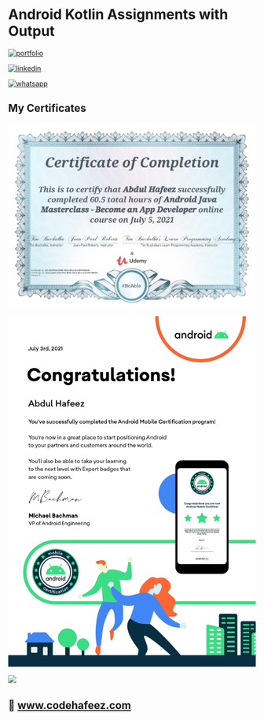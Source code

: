 # Android Kotlin Assignments with Output

[![portfolio](https://img.shields.io/badge/my_portfolio-000?style=for-the-badge&logo=ko-fi&logoColor=white)](https://www.codehafeez.com/)

[![linkedin](https://img.shields.io/badge/linkedin-0A66C2?style=for-the-badge&logo=linkedin&logoColor=white)](https://www.linkedin.com/in/codehafeez/)

[![whatsapp](https://img.shields.io/badge/whatsapp-GREEN?style=for-the-badge&logo=whatsapp&logoColor=white)](https://api.whatsapp.com/send?phone=923123349398)


## My Certificates
![](https://github.com/codehafeez/Android-Kotlin_Assignments/blob/main/Android-Certificate-Udemy.png)

![](https://github.com/codehafeez/Android-Kotlin_Assignments/blob/main/Android-Google-Partnet-Certificaiton.png)

![](https://github.com/codehafeez/Android-Kotlin_Assignments/blob/main/Appreciation-Certificate.png)


## 🔗 www.codehafeez.com
